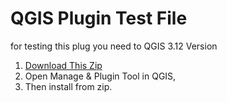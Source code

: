 # QGIS Plugin Test File

for testing this plug you need to QGIS 3.12 Version

1. [Download This Zip](https://codeload.github.com/qgisbd/qgis_plugin/osm_plugin/zip/master)
2. Open Manage & Plugin Tool in QGIS, 
3. Then install from zip. 
